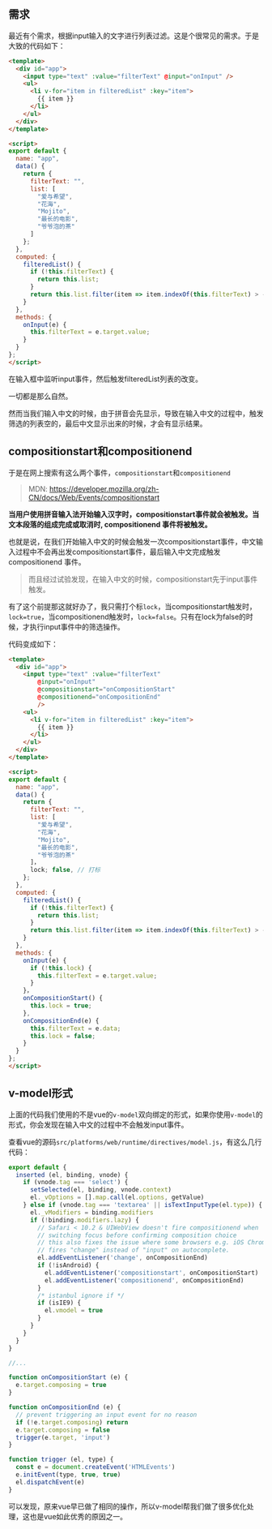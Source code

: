 ## 需求

最近有个需求，根据input输入的文字进行列表过滤。这是个很常见的需求。于是大致的代码如下：

```html
<template>
  <div id="app">
    <input type="text" :value="filterText" @input="onInput" />
    <ul>
      <li v-for="item in filteredList" :key="item">
        {{ item }}
      </li>
    </ul>
  </div>
</template>

<script>
export default {
  name: "app",
  data() {
    return {
      filterText: "",
      list: [
        "爱与希望",
        "花海",
        "Mojito",
        "最长的电影",
        "爷爷泡的茶"
      ]
    };
  },
  computed: {
    filteredList() {
      if (!this.filterText) {
        return this.list;
      }
      return this.list.filter(item => item.indexOf(this.filterText) > -1);
    }
  },
  methods: {
    onInput(e) {
      this.filterText = e.target.value;
    }
  }
};
</script>
```

在输入框中监听input事件，然后触发filteredList列表的改变。

一切都是那么自然。

然而当我们输入中文的时候，由于拼音会先显示，导致在输入中文的过程中，触发筛选的列表空的，最后中文显示出来的时候，才会有显示结果。

## compositionstart和compositionend

于是在网上搜索有这么两个事件，`compositionstart`和`compositionend`

> MDN: https://developer.mozilla.org/zh-CN/docs/Web/Events/compositionstart

**当用户使用拼音输入法开始输入汉字时，compositionstart事件就会被触发。当文本段落的组成完成或取消时, compositionend 事件将被触发。**

也就是说，在我们开始输入中文的时候会触发一次compositionstart事件，中文输入过程中不会再出发compositionstart事件，最后输入中文完成触发compositionend 事件。

> 而且经过试验发现，在输入中文的时候，compositionstart先于input事件触发。

有了这个前提那这就好办了，我只需打个标`lock`，当compositionstart触发时，`lock=true`，当compositionend触发时，`lock=false`。只有在lock为false的时候，才执行input事件中的筛选操作。


代码变成如下：

```html
<template>
  <div id="app">
    <input type="text" :value="filterText" 
        @input="onInput" 
        @compositionstart="onCompositionStart"
        @compositionend="onCompositionEnd"
        />
    <ul>
      <li v-for="item in filteredList" :key="item">
        {{ item }}
      </li>
    </ul>
  </div>
</template>

<script>
export default {
  name: "app",
  data() {
    return {
      filterText: "",
      list: [
        "爱与希望",
        "花海",
        "Mojito",
        "最长的电影",
        "爷爷泡的茶"
      ]，
      lock; false, // 打标
    };
  },
  computed: {
    filteredList() {
      if (!this.filterText) {
        return this.list;
      }
      return this.list.filter(item => item.indexOf(this.filterText) > -1);
    }
  },
  methods: {
    onInput(e) {
      if (!this.lock) {
        this.filterText = e.target.value;
      }
    }，
    onCompositionStart() {
      this.lock = true;
    },
    onCompositionEnd(e) {
      this.filterText = e.data;
      this.lock = false;
    }
  }
};
</script>
```

## v-model形式

上面的代码我们使用的不是vue的`v-model`双向绑定的形式，如果你使用`v-model`的形式，你会发现在输入中文的过程中不会触发input事件。

查看vue的源码`src/platforms/web/runtime/directives/model.js`，有这么几行代码：

```javascript
export default {
  inserted (el, binding, vnode) {
    if (vnode.tag === 'select') {
      setSelected(el, binding, vnode.context)
      el._vOptions = [].map.call(el.options, getValue)
    } else if (vnode.tag === 'textarea' || isTextInputType(el.type)) {
      el._vModifiers = binding.modifiers
      if (!binding.modifiers.lazy) {
        // Safari < 10.2 & UIWebView doesn't fire compositionend when
        // switching focus before confirming composition choice
        // this also fixes the issue where some browsers e.g. iOS Chrome
        // fires "change" instead of "input" on autocomplete.
        el.addEventListener('change', onCompositionEnd)
        if (!isAndroid) {
          el.addEventListener('compositionstart', onCompositionStart)
          el.addEventListener('compositionend', onCompositionEnd)
        }
        /* istanbul ignore if */
        if (isIE9) {
          el.vmodel = true
        }
      }
    }
  }
}

//...

function onCompositionStart (e) {
  e.target.composing = true
}

function onCompositionEnd (e) {
  // prevent triggering an input event for no reason
  if (!e.target.composing) return
  e.target.composing = false
  trigger(e.target, 'input')
}

function trigger (el, type) {
  const e = document.createEvent('HTMLEvents')
  e.initEvent(type, true, true)
  el.dispatchEvent(e)
}
```

可以发现，原来vue早已做了相同的操作，所以v-model帮我们做了很多优化处理，这也是vue如此优秀的原因之一。